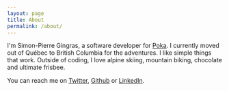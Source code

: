 ```yaml
---
layout: page
title: About
permalink: /about/
---
```

I'm Simon-Pierre Gingras, a software developer for [Poka](https://poka.io). I currently moved out of Québec to British Columbia for the adventures.
I like simple things that work. Outside of coding, I love alpine skiing, mountain biking, chocolate and ultimate frisbee.

You can reach me on [Twitter](https://twitter.com/spgingras), [Github](https://github.com/spg) or [LinkedIn](https://www.linkedin.com/in/simon-pierre-gingras-681a4b20).
